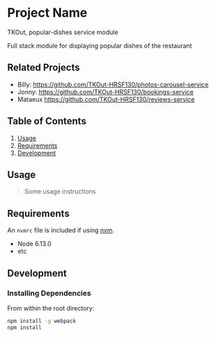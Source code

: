 # Project Name
TKOut, popular-dishes service module

Full stack module for displaying popular dishes of the restaurant

## Related Projects

  - Billy: https://github.com/TKOut-HRSF130/photos-carousel-service
  - Jonny: https://github.com/TKOut-HRSF130/bookings-service
  - Mataeux https://github.com/TKOut-HRSF130/reviews-service

## Table of Contents

1. [Usage](#Usage)
1. [Requirements](#requirements)
1. [Development](#development)

## Usage

> Some usage instructions

## Requirements

An `nvmrc` file is included if using [nvm](https://github.com/creationix/nvm).

- Node 6.13.0
- etc

## Development

### Installing Dependencies

From within the root directory:

```sh
npm install -g webpack
npm install
```